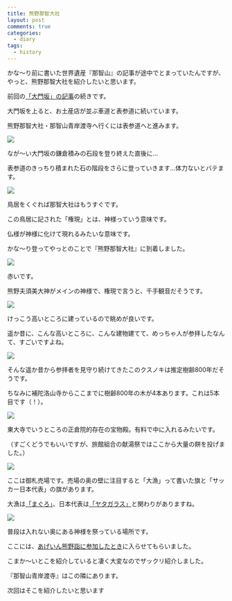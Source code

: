 ```yaml
---
title: 熊野那智大社
layout: post
comments: true
categories:
  - diary
tags:
  - history
---
```

かな～り前に書いた世界遺産『那智山』の記事が途中でとまっていたんですが、
やっと、熊野那智大社を紹介したいと思います。

前回の[「大門坂」の記事][a1]の続きです。

大門坂を上ると、お土産店が並ぶ車道と表参道に続いています。

熊野那智大社・那智山青岸渡寺へ行くには表参道へと進みます。

![][1]

なが～い大門坂の鎌倉積みの石段を登り終えた直後に…

表参道のきっちり積まれた石の階段をさらに登っていきます…体力ないとバテます。

![][2]

鳥居をくぐれば那智大社はもうすぐです。

この鳥居に記された「権現」とは、神様っていう意味です。

仏様が神様に化けて現れるみたいな意味です。

かな～り登ってやっとのことで『熊野那智大社』に到着しました。

![][3]

赤いです。

熊野夫須美大神がメインの神様で、権現で言うと、千手観音だそうです。

![][4]

けっこう高いところに建っているので眺めが良いです。

遥か昔に、こんな高いところに、こんな建物建てて、めっちゃ人が参拝したなんて、すごいですよね。

![][5]

そんな遥か昔から参拝者を見守り続けてきたこのクスノキは推定樹齢800年だそうです。

ちなみに補陀洛山寺からここまでに樹齢800年の木が4本あります。これは5本目です（！）。

![][6]

東大寺でいうところの正倉院的存在の宝物殿。有料で中に入れるみたいです。

（すごくどうでもいいですが、旅館組合の献湯祭ではここから大量の餅を投げました。）

![][7]

ここは御札売場です。売場の奥の壁に注目すると「大漁」って書いた旗と「サッカー日本代表」の旗があります。

大漁は[「まぐろ」][a2]、日本代表は[「ヤタガラス」][a3]と関わりがありますね。

![][8]

普段は入れない奥にある神様を祭っている場所です。

ここには、[あげいん熊野詣に参加したとき][a4]に入らせてもらいました。

こまか～いとこを紹介していると凄く大変なのでザックリ紹介しました。

『那智山青岸渡寺』はこの隣にあります。

次回はそこを紹介したいと思います


 [1]: /img/uploads/2010/02/kumano-nachitaisha-1.jpg
 [2]: /img/uploads/2010/02/kumano-nachitaisha-2.jpg
 [3]: /img/uploads/2010/02/kumano-nachitaisha-3.jpg
 [4]: /img/uploads/2010/02/kumano-nachitaisha-4.jpg
 [5]: /img/uploads/2010/02/kumano-nachitaisha-5.jpg
 [6]: /img/uploads/2010/02/kumano-nachitaisha-6.jpg
 [7]: /img/uploads/2010/02/kumano-nachitaisha-7.jpg
 [8]: /img/uploads/2010/02/kumano-nachitaisha-8.jpg

 [a1]: /diary/daimonsaka.html "大門坂"
 [a2]: /diary/nachikatsuura-fishing-port.html "まぐろ＆漁港＆市場"
 [a3]: /diary/japan-football-team-uniform.html "サッカー日本代表新ユニフォーム"
 [a4]: /diary/again-kumano-mode-1.html "あげいん熊野詣に参加してきました（前編）"
